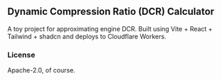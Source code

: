 ## Dynamic Compression Ratio (DCR) Calculator

A toy project for approximating engine DCR. Built using Vite + React + Tailwind + shadcn and deploys to Cloudflare Workers.

### License

Apache-2.0, of course.

